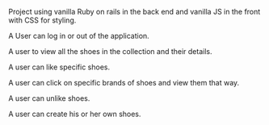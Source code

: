 Project using vanilla Ruby on rails in the back end and vanilla JS in the front with CSS for styling. 

A User can log in or out of the application. 

A user to view all the shoes in the collection and their details.

A user can like specific shoes. 

A user can click on specific brands of shoes and view them that way. 

A user can unlike shoes. 

A user can create his or her own shoes.
